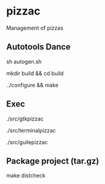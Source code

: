 # pizzac

Management of pizzas

## Autotools Dance

sh autogen.sh

mkdir build && cd build

../configure && make

## Exec

./src/gtkpizzac

./src/terminalpizzac

./src/guilepizzac

## Package project (tar.gz)

make distcheck
